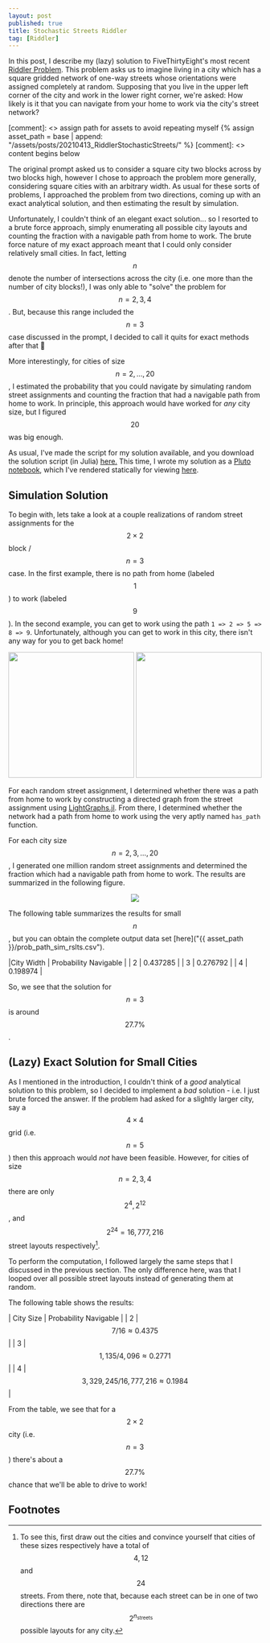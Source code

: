 ```yaml
---
layout: post
published: true
title: Stochastic Streets Riddler
tag: [Riddler]
---
```


In this post, I describe my (lazy) solution to FiveThirtyEight's most recent
[Riddler
Problem](https://fivethirtyeight.com/features/can-you-navigate-the-one-way-streets/).
This problem asks us to imagine living in a city which has a square gridded
network of one-way streets whose orientations were assigned completely at
random. Supposing that you live in the upper left corner of the city and work in
the lower right corner, we're asked: How likely is it that you can navigate from
your home to work via the city's street network?

[comment]: <> assign path for assets to avoid repeating myself
{% assign asset_path = base | append: "/assets/posts/20210413_RiddlerStochasticStreets/" %}
[comment]: <> content begins below

The original prompt asked us to consider a square city two blocks across by two
blocks high, however I chose to approach the problem more generally, considering
square cities with an arbitrary width. As usual for these sorts of problems, I
approached the problem from two directions, coming up with an exact analytical
solution, and then estimating the result by simulation. 

Unfortunately, I couldn't think of an elegant exact solution... so I resorted to
a brute force approach, simply enumerating all possible city layouts and
counting the fraction with a navigable path from home to work. The brute force
nature of my exact approach meant that I could only consider relatively small
cities. In fact, letting $$n$$ denote the number of intersections across the
city (i.e. one more than the number of city blocks!), I was only able to "solve"
the problem for $$n = 2,3,4$$. But, because this range included the $$n = 3$$
case discussed in the prompt, I decided to call it quits for exact methods after
that 🙂 

More interestingly, for cities of size $$n = 2, \ldots, 20$$, I estimated the
probability that you could navigate by simulating random street assignments and
counting the fraction that had a navigable path from home to work. In principle,
this approach would have worked for *any* city size, but I figured $$20$$ was
big enough.

As usual, I've made the script for my solution available, and you download the
solution script (in Julia) <a href="{{ asset_path
}}/random_networks.jl">here.</a> This time, I wrote my solution as a [Pluto
notebook](https://github.com/fonsp/Pluto.jl), which I've rendered statically for
viewing <a href="{{ asset_path }}/random_networks.jl.html">here</a>.

## Simulation Solution
To begin with, lets take a look at a couple realizations of random street
assignments for the $$2 \times 2$$ block / $$n = 3$$ case. In the first example,
there is no path from home (labeled $$1$$) to work (labeled $$9$$). In the
second example, you can get to work using the path `1 => 2 => 5 => 8 => 9`.
Unfortunately, although you can get to work in this city, there isn't any way
for you to get back home!

<div>
    <center>
        <img src="{{ asset_path }}/street_layout_example_1.png" width="250px">
        <img src="{{ asset_path }}/street_layout_example_2.png" width="250px">
    </center> 
</div>

For each random street assignment, I determined whether there was a path from
home to work by constructing a directed graph from the street assignment using
[LightGraphs.jl](https://github.com/JuliaGraphs/LightGraphs.jl). From there, I
determined whether the network had a path from home to work using the very aptly
named `has_path` function.

For each city size $$n = 2, 3, \ldots, 20$$, I generated one million random
street assignments and determined the fraction which had a navigable path from
home to work. The results are summarized in the following figure.

<center> 
<img src="{{ asset_path }}/prob_path.png"> 
</center>

The following table summarizes the results for small $$n$$, but you can obtain
the complete output data set [here]("{{ asset_path }}/prob_path_sim_rslts.csv").

|City Width | Probability Navigable |
| 2         | 0.437285              |
| 3         | 0.276792              |
| 4         | 0.198974              |

So, we see that the solution for $$n = 3$$ is around $$27.7\%$$.

## (Lazy) Exact Solution for Small Cities

As I mentioned in the introduction, I couldn't think of a *good* analytical
solution to this problem, so I decided to implement a *bad* solution - i.e. I
just brute forced the answer. If the problem had asked for a slightly larger
city, say a $$ 4 \times 4 $$ grid (i.e. $$n = 5$$) then this approach would
*not* have been feasible. However, for cities of size $$n = 2,3,4$$ there are
only $$2^4, 2^{12}$$, and $$2^{24} = 16,777,216$$ street layouts respectively[^1].

To perform the computation, I followed largely the same steps that I discussed
in the previous section. The only difference here, was that I looped over all
possible street layouts instead of generating them at random. 

The following table shows the results:

| City Size | Probability Navigable                       |
| 2         | $$ 7 /  16 \approx 0.4375 $$                |
| 3         | $$ 1,135 / 4,096 \approx 0.2771 $$          |
| 4         | $$ 3,329,245 / 16,777,216  \approx 0.1984$$ |

From the table, we see that for a $$2\times2$$ city (i.e. $$n = 3$$) there's
about a $$27.7\%$$ chance that we'll be able to drive to work!


## Footnotes
[^1]: To see this, first draw out the cities and convince yourself that cities
    of these sizes respectively have a total of $$4, 12$$ and $$24$$ streets.
    From there, note that, because each street can be in one of two directions
    there are $$2^{n_\text{streets}}$$ possible layouts for any city.

